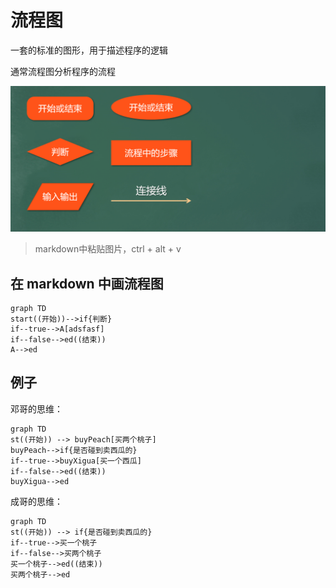 # 流程图

一套的标准的图形，用于描述程序的逻辑

通常流程图分析程序的流程

![](assets/2019-06-12-10-49-09.png)

> markdown中粘贴图片，ctrl + alt + v

## 在 markdown 中画流程图

```mermaid
graph TD
start((开始))-->if{判断}
if--true-->A[adsfasf]
if--false-->ed((结束))
A-->ed
```

## 例子

邓哥的思维：

```mermaid
graph TD
st((开始)) --> buyPeach[买两个桃子]
buyPeach-->if{是否碰到卖西瓜的}
if--true-->buyXigua[买一个西瓜]
if--false-->ed((结束))
buyXigua-->ed
```

成哥的思维：

```mermaid
graph TD
st((开始)) --> if{是否碰到卖西瓜的}
if--true-->买一个桃子
if--false-->买两个桃子
买一个桃子-->ed((结束))
买两个桃子-->ed
```
